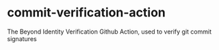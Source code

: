 # commit-verification-action
The Beyond Identity Verification Github Action, used to verify git commit signatures
